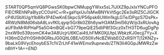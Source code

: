 $START$0QP5qmVQ8PGwsSK0bpwCNMupgYWxx5sL7lJIXZ9pJxIxYNCuPFOFIECfREhNPa8lyzCC0sHC+rR+gaYqxUu1sMwBNYkVt5gc2Ee3sRlZ5CJlGCKcP4USbXUg/t1b8Rx1P4DwKnESkpcS/P56psk6UWm1kgLGTe/DPgzS7DsPk+4RWzN8Md06sbA8LxvfKILqyqr5Gr8k0Z6h6ywH3AM3mI56zW/p3xRUovAgaUF9xMrRiPHaP5a5O4mBQE+bG779peQiE25dliP8f3Gcz0xTH3TD6ugDgPp2nxW9o539zomCK4w3A8UcjrU6KCai4tLhFMK0XjUtpLWbkzKJ0ecjj7Yy+XH36mD2dYr0SHh9GRtsJG0QltL0BE/vD50XvNcBZWsbEOZxRSIYTj12KNZy+9baLkG9VycEhoybES7c1VZrLhF41wWEmx9upnevb/ZTN3Ii4GGpJMWRzZwn6hY+1A==$END$